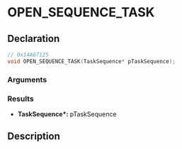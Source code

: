 # OPEN_SEQUENCE_TASK

## Declaration
```cpp
// 0x14A67125
void OPEN_SEQUENCE_TASK(TaskSequence* pTaskSequence);
```

### Arguments

### Results
- **TaskSequence\*:** pTaskSequence

## Description
